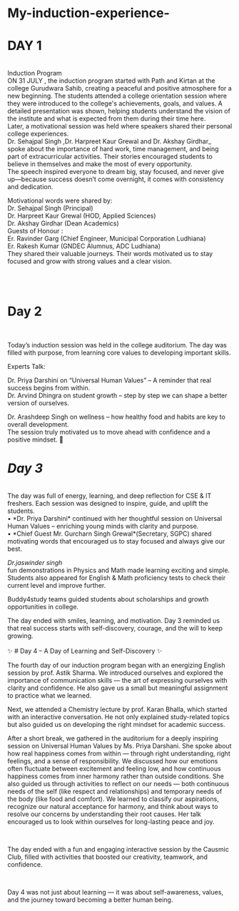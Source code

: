 # My-induction-experience-
# DAY 1
<br>
Induction Program
<br>
ON 31 JULY , the induction program started with Path and Kirtan at the college Gurudwara Sahib, creating a peaceful and positive atmosphere for a new beginning. The students attended a college orientation session where they were introduced to the college's achievements, goals, and values. A detailed presentation was shown, helping students understand the vision of the institute and what is expected from them during their time here.
<br>
Later, a motivational session was held where speakers shared their personal college experiences. <br>Dr. Sehajpal Singh ,Dr. Harpreet Kaur Grewal  and Dr. Akshay Girdhar_<br> spoke about the importance of hard work, time management, and being part of extracurricular activities. Their stories encouraged students to believe in themselves and make the most of every opportunity.
<br>
 The speech inspired everyone to dream big, stay focused, and never give up—because success doesn’t come overnight, it comes with consistency and dedication.
<br>

Motivational words were shared by:
<br>
Dr. Sehajpal Singh (Principal)
<br>
Dr. Harpreet Kaur Grewal (HOD, Applied Sciences)
<br>
Dr. Akshay Girdhar (Dean Academics)
<br>
Guests of Honour :
<br>
Er. Ravinder Garg (Chief Engineer, Municipal Corporation Ludhiana) 
<br> 
Er. Rakesh Kumar (GNDEC Alumnus, ADC Ludhiana) 
<br>
They shared their valuable journeys. Their words motivated us to stay focused and grow with strong values and a clear vision.


<br>
<br>

# Day 2
<br>

Today’s induction session was held in the college auditorium. The day was filled with purpose, from learning core values to developing important skills.
<br>

Experts Talk:

Dr. Priya Darshini on “Universal Human Values” – A reminder that real success begins from within.
<br>
Dr. Arvind Dhingra on student growth – step by step we can shape a better version of ourselves.
<br>

Dr. Arashdeep Singh on wellness – how healthy food and habits are key to overall development.
<br>
 The session truly motivated us to move ahead with confidence and a positive mindset. 🌟

# *Day 3*
<br>
The day was full of energy, learning, and deep reflection for CSE & IT freshers. Each session was designed to inspire, guide, and uplift the students.
<br>
 • *Dr. Priya Darshini* continued with her thoughtful session on Universal Human Values – enriching young minds with clarity and purpose. 
<br> 
• *Chief Guest Mr. Gurcharn Singh Grewal*(Secretary, SGPC) shared motivating words that encouraged us to stay focused and always give our best.

<br>

*Dr.jaswinder singh*
<br>
fun demonstrations in Physics and Math made learning exciting and simple.
Students also appeared for English & Math proficiency tests to check their current level and improve further.

Buddy4study teams guided students about scholarships and growth opportunities in college.
<br>

The day ended with smiles, learning, and motivation.
Day 3 reminded us that real success starts with self-discovery, courage, and the will to keep growing.
<br>
<br>
✨ # Day 4 – A Day of Learning and Self-Discovery ✨
<br>

The fourth day of our induction program began with an energizing English session by prof. Astik Sharma. We introduced ourselves and explored the importance of communication skills — the art of expressing ourselves with clarity and confidence. He also gave us a small but meaningful assignment to practice what we learned.
<br>

Next, we attended a Chemistry lecture by prof. Karan Bhalla, which started with an interactive conversation. He not only explained study-related topics but also guided us on developing the right mindset for academic success.
<br>

After a short break, we gathered in the auditorium for a deeply inspiring session on Universal Human Values by Ms. Priya Darshani. She spoke about how real happiness comes from within — through right understanding, right feelings, and a sense of responsibility. We discussed how our emotions often fluctuate between excitement and feeling low, and how continuous happiness comes from inner harmony rather than outside conditions. She also guided us through activities to reflect on our needs — both continuous needs of the self (like respect and relationships) and temporary needs of the body (like food and comfort). We learned to classify our aspirations, recognize our natural acceptance for harmony, and think about ways to resolve our concerns by understanding their root causes. Her talk encouraged us to look within ourselves for long-lasting peace and joy.

<br>

The day ended with a fun and engaging interactive session by the Causmic Club, filled with activities that boosted our creativity, teamwork, and confidence.

<br>

Day 4 was not just about learning — it was about self-awareness, values, and the journey toward becoming a better human being.



